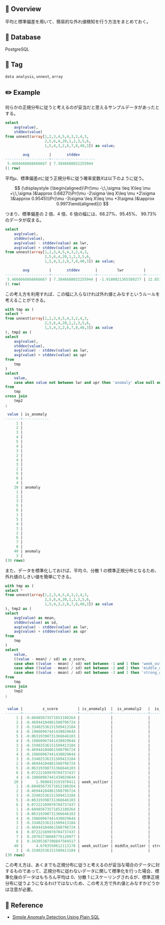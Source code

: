 ## :memo: Overview

平均と標準偏差を用いて、簡易的な外れ値検知を行う方法をまとめておく。

## :floppy_disk: Database

PostgreSQL

## :bookmark: Tag

`data analysis`, `unnest`, `array`

## :pencil2: Example

何らかの正規分布に従うと考えるのが妥当だと思えるサンプルデータがあったとする。

```sql
select
    avg(value),
    stddev(value)
from unnest(array[1,2,3,4,5,4,3,2,4,3,
                  2,5,6,4,20,1,2,3,5,6,
                  1,5,4,3,2,6,7,8,40,3]) as value;

        avg         |       stddev
--------------------+--------------------
 5.4666666666666667 | 7.3846688032255944
(1 row)
```

平均$\mu$、標準偏差$\sigma$に従う正規分布に従う確率変数$X$は以下のように従う。

$$
{\displaystyle {\begin{aligned}\Pr(\mu -\;\,\sigma \leq X\leq \mu +\;\,\sigma )&\approx 0.6827\\\Pr(\mu -2\sigma \leq X\leq \mu +2\sigma )&\approx 0.9545\\\Pr(\mu -3\sigma \leq X\leq \mu +3\sigma )&\approx 0.9973\end{aligned}}}
$$

つまり、標準偏差の 2 倍、4 倍、6 倍の幅には、68.27%、95.45%、 99.73%のデータが収まる。

```sql
select
    avg(value),
    stddev(value),
    avg(value) - stddev(value) as lwr,
    avg(value) + stddev(value) as upr
from unnest(array[1,2,3,4,5,4,3,2,4,3,
                  2,5,6,4,20,1,2,3,5,6,
                  1,5,4,3,2,6,7,8,40,3]) as value;

        avg         |       stddev       |         lwr         |         upr
--------------------+--------------------+---------------------+---------------------
 5.4666666666666667 | 7.3846688032255944 | -1.9180021365589277 | 12.8513354698922611
(1 row)
```

この考え方を利用すれば、この幅に入らなければ外れ値とみなすというルールを考えることができる。

```sql
with tmp as (
select *
from unnest(array[1,2,3,4,5,4,3,2,4,3,
                  2,5,6,4,20,1,2,3,5,6,
                  1,5,4,3,2,6,7,8,40,3]) as value
), tmp2 as (
select
    avg(value),
    stddev(value),
    avg(value) - stddev(value) as lwr,
    avg(value) + stddev(value) as upr
from
    tmp
)
select
    value,
    case when value not between lwr and upr then 'anomaly' else null end as is_anomaly
from
    tmp
cross join
    tmp2
;

 value | is_anomaly
-------+------------
     1 |
     2 |
     3 |
     4 |
     5 |
     4 |
     3 |
     2 |
     4 |
     3 |
     2 |
     5 |
     6 |
     4 |
    20 | anomaly
     1 |
     2 |
     3 |
     5 |
     6 |
     1 |
     5 |
     4 |
     3 |
     2 |
     6 |
     7 |
     8 |
    40 | anomaly
     3 |
(30 rows)
```

また、データを標準化しておけば、平均 0、分散 1 の標準正規分布となるため、外れ値のしきい値を簡単にできる。

```sql
with tmp as (
select *
from unnest(array[1,2,3,4,5,4,3,2,4,3,
                  2,5,6,4,20,1,2,3,5,6,
                  1,5,4,3,2,6,7,8,40,3]) as value
), tmp2 as (
select
    avg(value) as mean,
    stddev(value) as sd,
    avg(value) - stddev(value) as lwr,
    avg(value) + stddev(value) as upr
from
    tmp
)
select
    value,
    ((value - mean) / sd) as z_score,
    case when ((value - mean) / sd) not between -1 and 1 then 'week_outlier' else null end as is_anomaly1,
    case when ((value - mean) / sd) not between -2 and 2 then 'middle_outlier' else null end as is_anomaly2,
    case when ((value - mean) / sd) not between -3 and 3 then 'strong_outlier' else null end as is_anomaly3
from
    tmp
cross join
    tmp2
;


 value |         z_score         | is_anomaly1  |  is_anomaly2   |  is_anomaly3
-------+-------------------------+--------------+----------------+----------------
     1 | -0.60485673571652180264 |              |                |
     2 | -0.46944104861580796724 |              |                |
     3 | -0.33402536151509413184 |              |                |
     4 | -0.19860967441438029644 |              |                |
     5 | -0.06319398731366646103 |              |                |
     4 | -0.19860967441438029644 |              |                |
     3 | -0.33402536151509413184 |              |                |
     2 | -0.46944104861580796724 |              |                |
     4 | -0.19860967441438029644 |              |                |
     3 | -0.33402536151509413184 |              |                |
     2 | -0.46944104861580796724 |              |                |
     5 | -0.06319398731366646103 |              |                |
     6 |  0.07222169978704737437 |              |                |
     4 | -0.19860967441438029644 |              |                |
    20 |      1.9680413191970411 | week_outlier |                |
     1 | -0.60485673571652180264 |              |                |
     2 | -0.46944104861580796724 |              |                |
     3 | -0.33402536151509413184 |              |                |
     5 | -0.06319398731366646103 |              |                |
     6 |  0.07222169978704737437 |              |                |
     1 | -0.60485673571652180264 |              |                |
     5 | -0.06319398731366646103 |              |                |
     4 | -0.19860967441438029644 |              |                |
     3 | -0.33402536151509413184 |              |                |
     2 | -0.46944104861580796724 |              |                |
     6 |  0.07222169978704737437 |              |                |
     7 |  0.20763738688776120977 |              |                |
     8 |  0.34305307398847504517 |              |                |
    40 |      4.6763550612113178 | week_outlier | middle_outlier | strong_outlier
     3 | -0.33402536151509413184 |              |                |
(30 rows)
```

この考え方は、あくまでも正規分布に従うと考えるのが妥当な場合のデータに対するものであって、正規分布に従わないデータに関して標準化を行った場合、標準化後のデータはもちろん平均は 0、分散 1 にスケーリングされるが、標準正規分布に従うようになるわけではないため、この考え方で外れ値とみなすかどうかは注意が必要。

## :closed_book: Reference

- [Simple Anomaly Detection Using Plain SQL](https://hakibenita.com/sql-anomaly-detection)

